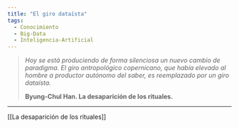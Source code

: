 ```yaml
---
title: "El giro dataísta"
tags:
  - Conocimiento
  - Big-Data
  - Inteligencia-Artificial
---
```


> _Hoy se está produciendo de forma silenciosa un nuevo cambio de paradigma. El giro antropológico copernicano, que había elevado al hombre a productor autónomo del saber, es reemplazado por un giro dataísta._
>
> **Byung-Chul Han. La desaparición de los rituales.**

---

[[La desaparición de los rituales]]
